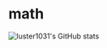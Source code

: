 # math
![luster1031's GitHub stats](https://github-readme-stats.vercel.app/api?username=luster1031&count_private=true&show_icons=true&theme=radical)
